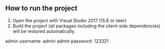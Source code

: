﻿## How to run the project

1. Open the project with Visual Studio 2017 (15.8 or later)
2. Build the project (all packages including the client-side dependencies) will be restored automatically.

admin username: admin
admin password: 123321